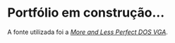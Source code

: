 # Portfólio em construção...

A fonte utilizada foi a [*More and Less Perfect DOS VGA*](http://laemeur.sdf.org/fonts/).